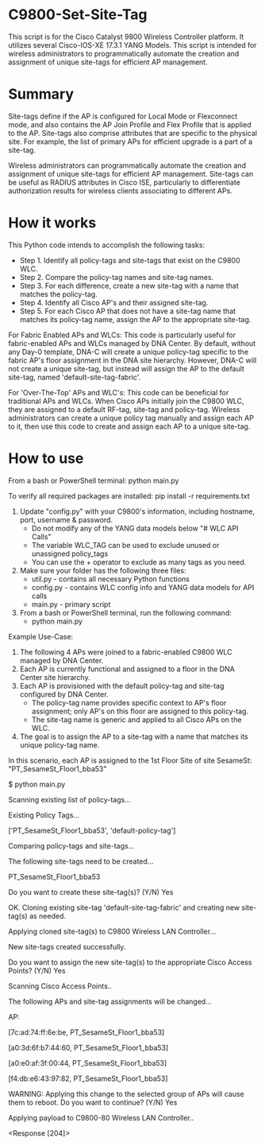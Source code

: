 # C9800-Set-Site-Tag
This script is for the Cisco Catalyst 9800 Wireless Controller platform.
It utilizes several Cisco-IOS-XE 17.3.1 YANG Models.
This script is intended for wireless administrators to programmatically automate the creation and assignment of unique site-tags for efficient AP management. 

# Summary
Site-tags define if the AP is configured for Local Mode or Flexconnect mode, and also contains the AP Join Profile and Flex Profile that is applied to the AP.
Site-tags also comprise attributes that are specific to the physical site. For example, the list of primary APs for efficient upgrade is a part of a site-tag.

Wireless administrators can programmatically automate the creation and assignment of unique site-tags for efficient AP management. 
Site-tags can be useful as RADIUS attributes in Cisco ISE, particularly to differentiate authorization results for wireless clients associating to different APs.

# How it works
This Python code intends to accomplish the following tasks:
- Step 1. Identify all policy-tags and site-tags that exist on the C9800 WLC.
- Step 2. Compare the policy-tag names and site-tag names.
- Step 3. For each difference, create a new site-tag with a name that matches the policy-tag.
- Step 4. Identify all Cisco AP's and their assigned site-tag.
- Step 5. For each Cisco AP that does not have a site-tag name that matches its policy-tag name, assign the AP to the appropriate site-tag. 

For Fabric Enabled APs and WLCs:
This code is particularly useful for fabric-enabled APs and WLCs managed by DNA Center. 
By default, without any Day-0 template, DNA-C will create a unique policy-tag specific to the fabric AP's floor assignment in the DNA site hierarchy. However, DNA-C will not create a unique site-tag, but instead
will assign the AP to the default site-tag, named 'default-site-tag-fabric'.

For 'Over-The-Top' APs and WLC's:
This code can be beneficial for traditional APs and WLCs.
When Cisco APs initially join the C9800 WLC, they are assigned to a default RF-tag, site-tag and policy-tag. 
Wireless administrators can create a unique policy tag manually and assign each AP to it, then use this code to create and assign each AP to a unique site-tag.

# How to use
From a bash or PowerShell terminal:
python main.py

To verify all required packages are installed:
pip install -r requirements.txt

1. Update "config.py" with your C9800's information, including hostname, port, username & password.
    - Do not modify any of the YANG data models below "# WLC API Calls"   
    - The variable WLC_TAG can be used to exclude unused or unassigned policy_tags      
    - You can use the + operator to exclude as many tags as you need.   
2. Make sure your folder has the following three files:
    - util.py - contains all necessary Python functions
    - config.py - contains WLC config info and YANG data models for API calls
    - main.py - primary script
3. From a bash or PowerShell terminal, run the following command:
    - python main.py

Example Use-Case:
1. The following 4 APs were joined to a fabric-enabled C9800 WLC managed by DNA Center.
2. Each AP is currently functional and assigned to a floor in the DNA Center site hierarchy. 
3. Each AP is provisioned with the default policy-tag and site-tag configured by DNA Center.
    - The policy-tag name provides specific context to AP's floor assignment; only AP's on this floor are assigned to this policy-tag.
    - The site-tag name is generic and applied to all Cisco APs on the WLC.
4. The goal is to assign the AP to a site-tag with a name that matches its unique policy-tag name.

In this scenario, each AP is assigned to the 1st Floor Site of site SesameSt: "PT_SesameSt_Floor1_bba53"

$ python main.py 

Scanning existing list of policy-tags...

Existing Policy Tags...

['PT_SesameSt_Floor1_bba53', 'default-policy-tag']

Comparing policy-tags and site-tags...

The following site-tags need to be created...

PT_SesameSt_Floor1_bba53

Do you want to create these site-tag(s)? (Y/N) Yes

OK. Cloning existing site-tag 'default-site-tag-fabric' and creating new site-tag(s) as needed.

Applying cloned site-tag(s) to C9800 Wireless LAN Controller...

New site-tags created successfully.

Do you want to assign the new site-tag(s) to the appropriate Cisco Access Points? (Y/N) Yes

Scanning Cisco Access Points..

The following APs and site-tag assignments will be changed...

AP: 

[7c:ad:74:ff:6e:be, PT_SesameSt_Floor1_bba53]

[a0:3d:6f:b7:44:60, PT_SesameSt_Floor1_bba53]

[a0:e0:af:3f:00:44, PT_SesameSt_Floor1_bba53]

[f4:db:e6:43:97:82, PT_SesameSt_Floor1_bba53]

WARNING: Applying this change to the selected group of APs will cause them to reboot. Do you want to continue? (Y/N) Yes

Applying payload to C9800-80 Wireless LAN Controller..

<Response [204]>